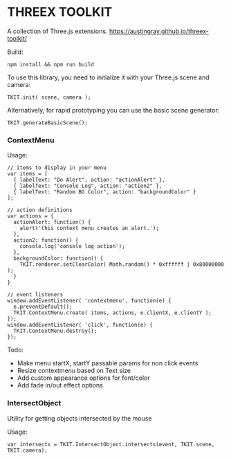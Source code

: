# THREEX TOOLKIT

A collection of Three.js extensions.
https://austingray.github.io/threex-toolkit/

Build:

    npm install && npm run build

To use this library, you need to initialize it with your Three.js scene and camera:

    TKIT.init( scene, camera );

Alternatively, for rapid prototyping you can use the basic scene generator:

    TKIT.generateBasicScene();

### ContextMenu

Usage: 

    // items to display in your menu
    var items = [
      { labelText: "Do Alert", action: "actionAlert" },
      { labelText: "Console Log", action: "action2" },
      { labelText: "Random BG Color", action: "backgroundColor" }
    ];

    // action definitions
    var actions = {
      actionAlert: function() {
        alert('this context menu creates an alert.');
      },
      action2: function() {
        console.log('console log action');
      },
      backgroundColor: function() {
        TKIT.renderer.setClearColor( Math.random() * 0xffffff | 0x80000000 );
      }
    }

    // event listeners
    window.addEventListener( 'contextmenu', function(e) {
      e.preventDefault();
      TKIT.ContextMenu.create( items, actions, e.clientX, e.clientY );
    });
    window.addEventListener( 'click', function(e) {
      TKIT.ContextMenu.destroy();
    });

Todo:

 - Make menu startX, startY passable params for non click events
 - Resize contextmenu based on Text size
 - Add custom appearance options for font/color
 - Add fade in/out effect options

### IntersectObject

Utility for getting objects intersected by the mouse

Usage: 

    var intersects = TKIT.IntersectObject.intersects(event, TKIT.scene, TKIT.camera);